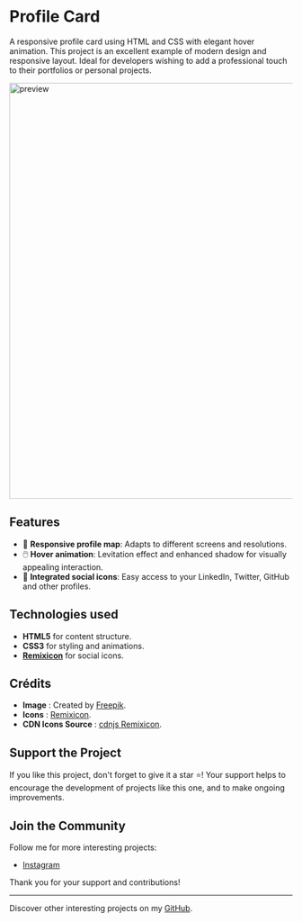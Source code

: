 # Profile Card

A responsive profile card using HTML and CSS with elegant hover animation. This project is an excellent example of modern design and responsive layout. Ideal for developers wishing to add a professional touch to their portfolios or personal projects.

<img width="739" alt="preview" src="https://github.com/user-attachments/assets/020d410b-2ff1-4bca-8b64-079bed670b33">

## Features

- 🌟 **Responsive profile map**: Adapts to different screens and resolutions.
- 🖱️ **Hover animation**: Levitation effect and enhanced shadow for visually appealing interaction.
- 📱 **Integrated social icons**: Easy access to your LinkedIn, Twitter, GitHub and other profiles.

## Technologies used

- **HTML5** for content structure.
- **CSS3** for styling and animations.
- **[Remixicon](https://remixicon.com/)** for social icons.
## Crédits

- **Image** : Created by [Freepik](https://www.freepik.com).
- **Icons** : [Remixicon](https://remixicon.com/).
- **CDN Icons Source** : [cdnjs Remixicon](https://cdnjs.com/libraries/remixicon).

## Support the Project

If you like this project, don't forget to give it a star ⭐️! Your support helps to encourage the development of projects like this one, and to make ongoing improvements.

## Join the Community

Follow me for more interesting projects:
- [Instagram](https://www.instagram.com/ethan_del_code/)

Thank you for your support and contributions!

---

Discover other interesting projects on my [GitHub](https://github.com/EthanDeL).

